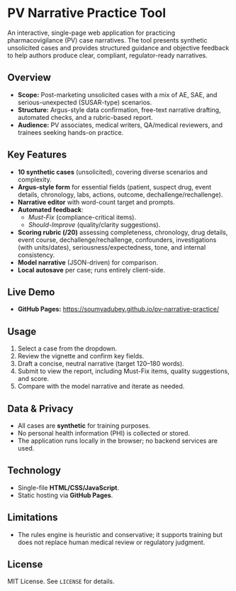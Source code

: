 # PV Narrative Practice Tool

An interactive, single-page web application for practicing pharmacovigilance (PV) case narratives. The tool presents synthetic unsolicited cases and provides structured guidance and objective feedback to help authors produce clear, compliant, regulator-ready narratives.

## Overview

- **Scope:** Post-marketing unsolicited cases with a mix of AE, SAE, and serious-unexpected (SUSAR-type) scenarios.
- **Structure:** Argus-style data confirmation, free-text narrative drafting, automated checks, and a rubric-based report.
- **Audience:** PV associates, medical writers, QA/medical reviewers, and trainees seeking hands-on practice.

## Key Features

- **10 synthetic cases** (unsolicited), covering diverse scenarios and complexity.
- **Argus-style form** for essential fields (patient, suspect drug, event details, chronology, labs, actions, outcome, dechallenge/rechallenge).
- **Narrative editor** with word-count target and prompts.
- **Automated feedback**:
  - *Must-Fix* (compliance-critical items).
  - *Should-Improve* (quality/clarity suggestions).
- **Scoring rubric (/20)** assessing completeness, chronology, drug details, event course, dechallenge/rechallenge, confounders, investigations (with units/dates), seriousness/expectedness, tone, and internal consistency.
- **Model narrative** (JSON-driven) for comparison.
- **Local autosave** per case; runs entirely client-side.

## Live Demo

- **GitHub Pages:** https://soumyadubey.github.io/pv-narrative-practice/

## Usage

1. Select a case from the dropdown.
2. Review the vignette and confirm key fields.
3. Draft a concise, neutral narrative (target 120–180 words).
4. Submit to view the report, including Must-Fix items, quality suggestions, and score.
5. Compare with the model narrative and iterate as needed.

## Data & Privacy

- All cases are **synthetic** for training purposes.
- No personal health information (PHI) is collected or stored.
- The application runs locally in the browser; no backend services are used.

## Technology

- Single-file **HTML/CSS/JavaScript**.
- Static hosting via **GitHub Pages**.

## Limitations

- The rules engine is heuristic and conservative; it supports training but does not replace human medical review or regulatory judgment.

## License

MIT License. See `LICENSE` for details.

